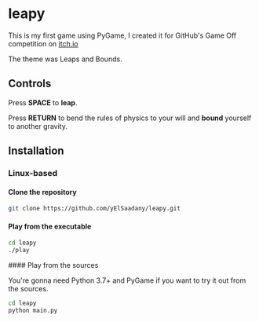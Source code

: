 # leapy

This is my first game using PyGame, I created it for GitHub's Game Off competition on [itch.io](https://itch.io)

The theme was Leaps and Bounds.

## Controls

Press **SPACE** to **leap**.

Press **RETURN** to bend the rules of physics to your will and **bound** yourself to another gravity.

## Installation


### Linux-based

#### Clone the repository
```bash
git clone https://github.com/yElSaadany/leapy.git
```

#### Play from the executable
```bash
cd leapy
./play
```

#### Play from the sources

You're gonna need Python 3.7+ and PyGame if you want to try it out from the sources.
```bash
cd leapy
python main.py
```
